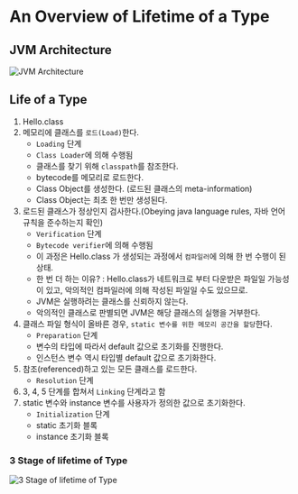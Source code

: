 # An Overview of Lifetime of a Type

## JVM Architecture
![JVM Architecture](https://user-images.githubusercontent.com/6488353/43080392-9bb55d5e-8eca-11e8-92aa-7420eff82322.png)

## Life of a Type
1. Hello.class
2. 메모리에 클래스를 `로드(Load)`한다.
    - `Loading` 단계 
    - `Class Loader`에 의해 수행됨
    - 클래스를 찾기 위해 `classpath`를 참조한다. 
    - bytecode를 메모리로 로드한다.
    - Class Object를 생성한다. (로드된 클래스의 meta-information)
    - Class Object는 최초 한 번만 생성된다.
3. 로드된 클래스가 정상인지 검사한다.(Obeying java language rules, 자바 언어 규칙을 준수하는지 확인)
    - `Verification` 단계
    - `Bytecode verifier`에 의해 수행됨 
    - 이 과정은 Hello.class 가 생성되는 과정에서 `컴파일러`에 의해 한 번 수행이 된 상태.
    - 한 번 더 하는 이유? : Hello.class가 네트워크로 부터 다운받은 파일일 가능성이 있고, 악의적인 컴파일러에 의해 작성된 파일일 수도 있으므로.
    - JVM은 실행하려는 클래스를 신뢰하지 않는다.
    - 악의적인 클래스로 판별되면 JVM은 해당 클래스의 실행을 거부한다.
4. 클래스 파일 형식이 올바른 경우, `static 변수를 위한 메모리 공간을 할당`한다.
    - `Preparation` 단계
    - 변수의 타입에 따라서 default 값으로 초기화를 진행한다.
    - 인스턴스 변수 역시 타입별 default 값으로 초기화한다.
5. 참조(referenced)하고 있는 모든 클래스를 로드한다.
    - `Resolution` 단계
6. 3, 4, 5 단계를 합쳐서 `Linking` 단계라고 함 
7. static 변수와 instance 변수를 사용자가 정의한 값으로 초기화한다.
    - `Initialization` 단계 
    - static 초기화 블록
    - instance 초기화 블록

### 3 Stage of lifetime of Type 
![3 Stage of lifetime of Type](https://user-images.githubusercontent.com/6488353/43082479-1df2023c-8ecf-11e8-98a7-57cf565fa539.png)